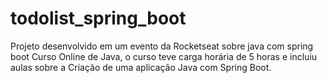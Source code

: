# todolist_spring_boot
Projeto desenvolvido em um evento da Rocketseat sobre java com spring boot
Curso Online de Java, o curso teve carga horária de 5 horas e incluiu aulas sobre a Criação de uma aplicação Java com Spring Boot.
